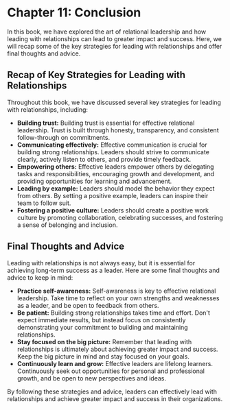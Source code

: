 Chapter 11: Conclusion
======================

In this book, we have explored the art of relational leadership and how leading with relationships can lead to greater impact and success. Here, we will recap some of the key strategies for leading with relationships and offer final thoughts and advice.

Recap of Key Strategies for Leading with Relationships
------------------------------------------------------

Throughout this book, we have discussed several key strategies for leading with relationships, including:

* **Building trust:** Building trust is essential for effective relational leadership. Trust is built through honesty, transparency, and consistent follow-through on commitments.
* **Communicating effectively:** Effective communication is crucial for building strong relationships. Leaders should strive to communicate clearly, actively listen to others, and provide timely feedback.
* **Empowering others:** Effective leaders empower others by delegating tasks and responsibilities, encouraging growth and development, and providing opportunities for learning and advancement.
* **Leading by example:** Leaders should model the behavior they expect from others. By setting a positive example, leaders can inspire their team to follow suit.
* **Fostering a positive culture:** Leaders should create a positive work culture by promoting collaboration, celebrating successes, and fostering a sense of belonging and inclusion.

Final Thoughts and Advice
-------------------------

Leading with relationships is not always easy, but it is essential for achieving long-term success as a leader. Here are some final thoughts and advice to keep in mind:

* **Practice self-awareness:** Self-awareness is key to effective relational leadership. Take time to reflect on your own strengths and weaknesses as a leader, and be open to feedback from others.
* **Be patient:** Building strong relationships takes time and effort. Don't expect immediate results, but instead focus on consistently demonstrating your commitment to building and maintaining relationships.
* **Stay focused on the big picture:** Remember that leading with relationships is ultimately about achieving greater impact and success. Keep the big picture in mind and stay focused on your goals.
* **Continuously learn and grow:** Effective leaders are lifelong learners. Continuously seek out opportunities for personal and professional growth, and be open to new perspectives and ideas.

By following these strategies and advice, leaders can effectively lead with relationships and achieve greater impact and success in their organizations.
